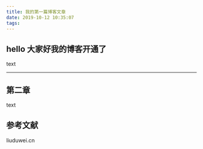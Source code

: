 ```yaml
---
title: 我的第一篇博客文章
date: 2019-10-12 10:35:07
tags:
---  
```

## hello 大家好我的博客开通了
text


___

## 第二章

text

## 参考文献
liuduwei.cn

